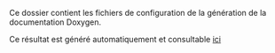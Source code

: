 Ce dossier contient les fichiers de configuration de la génération de la documentation Doxygen.

Ce résultat est généré automatiquement et consultable [ici](https://hepia-projects.gitlab.io/smart-folder/)
